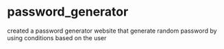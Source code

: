 # password_generator
created a password generator website that generate random password by using conditions based on the user

